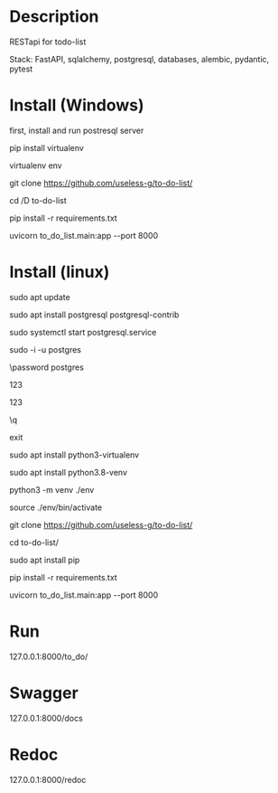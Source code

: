 Description
===========
RESTapi for todo-list

Stack: FastAPI, sqlalchemy, postgresql, databases, alembic, pydantic, pytest

Install (Windows)
=================
first, install and run postresql server

pip install virtualenv

virtualenv env

git clone https://github.com/useless-g/to-do-list/

cd /D to-do-list

pip install -r requirements.txt

uvicorn to_do_list.main:app --port 8000

Install (linux)
===============
sudo apt update

sudo apt install postgresql postgresql-contrib

sudo systemctl start postgresql.service

sudo -i -u postgres

\password postgres

123

123

\q

exit

sudo apt install python3-virtualenv

sudo apt install python3.8-venv

python3 -m venv ./env

source ./env/bin/activate

git clone https://github.com/useless-g/to-do-list/

cd to-do-list/

sudo apt install pip

pip install -r requirements.txt

uvicorn to_do_list.main:app --port 8000

Run
===
127.0.0.1:8000/to_do/

Swagger
=======
127.0.0.1:8000/docs

Redoc
=====
127.0.0.1:8000/redoc
